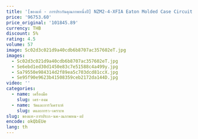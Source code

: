 ```yaml
---
title: '[ของแท้ - การประกันคุณภาพหนึ่งปี] NZM2-4-XFIA Eaton Molded Case Circuit Breaker'
price: '96753.60'
price_original: '101845.89'
currency: THB
discount: 5%
rating: 4.5
volume: 57
image: Sc02d3c021d9a40cdb6b8707ac357602eT.jpg
images:
  - Sc02d3c021d9a40cdb6b8707ac357602eT.jpg
  - Se6ebd1ed30d1450e83c7e51588c4a499y.jpg
  - Sa79550e984314d2f89ea5c703dcd81ccX.jpg
  - Se95f90e9623b41508359ceb2172da144D.jpg
video: ''
categories:
  - name: เครื่องมือ
    slug: เคร-องม
  - name: วัดและการวิเคราะห์
    slug: ดและการว-เคราะห
slug: ของแท-การประก-นค-ณภาพหน-งป
encode: okQbEUe
lang: th
---
```

  